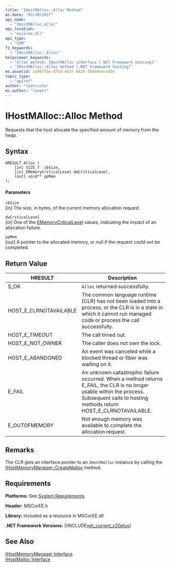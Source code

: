 ```yaml
---
title: "IHostMAlloc::Alloc Method"
ms.date: "03/30/2017"
api_name: 
  - "IHostMAlloc.Alloc"
api_location: 
  - "mscoree.dll"
api_type: 
  - "COM"
f1_keywords: 
  - "IHostMAlloc::Alloc"
helpviewer_keywords: 
  - "Alloc method, IHostMAlloc interface [.NET Framework hosting]"
  - "IHostMAlloc::Alloc method [.NET Framework hosting]"
ms.assetid: a3007f5e-d75d-4b37-842b-704e9edced5e
topic_type: 
  - "apiref"
author: "rpetrusha"
ms.author: "ronpet"
---
```

# IHostMAlloc::Alloc Method
Requests that the host allocate the specified amount of memory from the heap.  

## Syntax  

```  
HRESULT Alloc (  
    [in] SIZE_T  cbSize,   
    [in] EMemoryCriticalLevel dwCriticalLevel,   
    [out] void** ppMem  
);  
```  

#### Parameters  
 `cbSize`  
 [in] The size, in bytes, of the current memory allocation request.  

 `dwCriticalLevel`  
 [in] One of the [EMemoryCriticalLevel](../../../../docs/framework/unmanaged-api/hosting/ememorycriticallevel-enumeration.md) values, indicating the impact of an allocation failure.  

 `ppMem`  
 [out] A pointer to the allocated memory, or null if the request could not be completed.  

## Return Value  


|HRESULT|Description|  
|-------------|-----------------|  
|S_OK|`Alloc` returned successfully.|  
|HOST_E_CLRNOTAVAILABLE|The common language runtime (CLR) has not been loaded into a process, or the CLR is in a state in which it cannot run managed code or process the call successfully.|  
|HOST_E_TIMEOUT|The call timed out.|  
|HOST_E_NOT_OWNER|The caller does not own the lock.|  
|HOST_E_ABANDONED|An event was canceled while a blocked thread or fiber was waiting on it.|  
|E_FAIL|An unknown catastrophic failure occurred. When a method returns E_FAIL, the CLR is no longer usable within the process. Subsequent calls to hosting methods return HOST_E_CLRNOTAVAILABLE.|  
|E_OUTOFMEMORY|Not enough memory was available to complete the allocation request.|  

## Remarks  
 The CLR gets an interface pointer to an `IHostMalloc` instance by calling the [IHostMemoryManager::CreateMalloc](../../../../docs/framework/unmanaged-api/hosting/ihostmemorymanager-createmalloc-method.md) method.  

## Requirements  
 **Platforms:** See [System Requirements](../../../../docs/framework/get-started/system-requirements.md).  

 **Header:** MSCorEE.h  

 **Library:** Included as a resource in MSCorEE.dll  

 **.NET Framework Versions:** [!INCLUDE[net_current_v20plus](../../../../includes/net-current-v20plus-md.md)]  

## See Also  
 [IHostMemoryManager Interface](../../../../docs/framework/unmanaged-api/hosting/ihostmemorymanager-interface.md)  
 [IHostMalloc Interface](../../../../docs/framework/unmanaged-api/hosting/ihostmalloc-interface.md)
